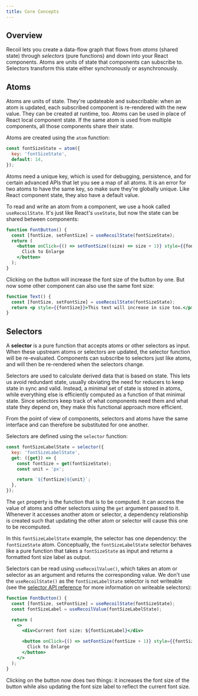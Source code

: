 ```yaml
---
title: Core Concepts
---
```


## Overview

Recoil lets you create a data-flow graph that flows from _atoms_ (shared state) through _selectors_ (pure functions) and down into your React components. Atoms are units of state that components can subscribe to. Selectors transform this state either synchronously or asynchronously.

## Atoms

Atoms are units of state. They're updateable and subscribable: when an atom is updated, each subscribed component is re-rendered with the new value. They can be created at runtime, too. Atoms can be used in place of React local component state. If the same atom is used from multiple components, all those components share their state.

Atoms are created using the `atom` function:

```javascript
const fontSizeState = atom({
  key: 'fontSizeState',
  default: 14,
});
```

Atoms need a unique key, which is used for debugging, persistence, and for certain advanced APIs that let you see a map of all atoms. It is an error for two atoms to have the same key, so make sure they're globally unique. Like React component state, they also have a default value.

To read and write an atom from a component, we use a hook called `useRecoilState`. It's just like React's `useState`, but now the state can be shared between components:

```jsx
function FontButton() {
  const [fontSize, setFontSize] = useRecoilState(fontSizeState);
  return (
    <button onClick={() => setFontSize((size) => size + 1)} style={{fontSize}}>
      Click to Enlarge
    </button>
  );
}
```

Clicking on the button will increase the font size of the button by one. But now some other component can also use the same font size:

```jsx
function Text() {
  const [fontSize, setFontSize] = useRecoilState(fontSizeState);
  return <p style={{fontSize}}>This text will increase in size too.</p>;
}
```

## Selectors

A **selector** is a pure function that accepts atoms or other selectors as input. When these upstream atoms or selectors are updated, the selector function will be re-evaluated. Components can subscribe to selectors just like atoms, and will then be re-rendered when the selectors change.

Selectors are used to calculate derived data that is based on state. This lets us avoid redundant state, usually obviating the need for reducers to keep state in sync and valid. Instead, a minimal set of state is stored in atoms, while everything else is efficiently computed as a function of that minimal state. Since selectors keep track of what components need them and what state they depend on, they make this functional approach more efficient.

From the point of view of components, selectors and atoms have the same interface and can therefore be substituted for one another.

Selectors are defined using the `selector` function:

```javascript
const fontSizeLabelState = selector({
  key: 'fontSizeLabelState',
  get: ({get}) => {
    const fontSize = get(fontSizeState);
    const unit = 'px';

    return `${fontSize}${unit}`;
  },
});
```

The `get` property is the function that is to be computed. It can access the value of atoms and other selectors using the `get` argument passed to it. Whenever it accesses another atom or selector, a dependency relationship is created such that updating the other atom or selector will cause this one to be recomputed.

In this `fontSizeLabelState` example, the selector has one dependency: the `fontSizeState` atom. Conceptually, the `fontSizeLabelState` selector behaves like a pure function that takes a `fontSizeState` as input and returns a formatted font size label as output.

Selectors can be read using `useRecoilValue()`, which takes an atom or selector as an argument and returns the corresponding value. We don't use the `useRecoilState()` as the `fontSizeLabelState` selector is not writeable (see the [selector API reference](/docs/api-reference/core/selector) for more information on writeable selectors):

```jsx
function FontButton() {
  const [fontSize, setFontSize] = useRecoilState(fontSizeState);
  const fontSizeLabel = useRecoilValue(fontSizeLabelState);

  return (
    <>
      <div>Current font size: ${fontSizeLabel}</div>

      <button onClick={() => setFontSize(fontSize + 1)} style={{fontSize}}>
        Click to Enlarge
      </button>
    </>
  );
}
```

Clicking on the button now does two things: it increases the font size of the button while also updating the font size label to reflect the current font size.
